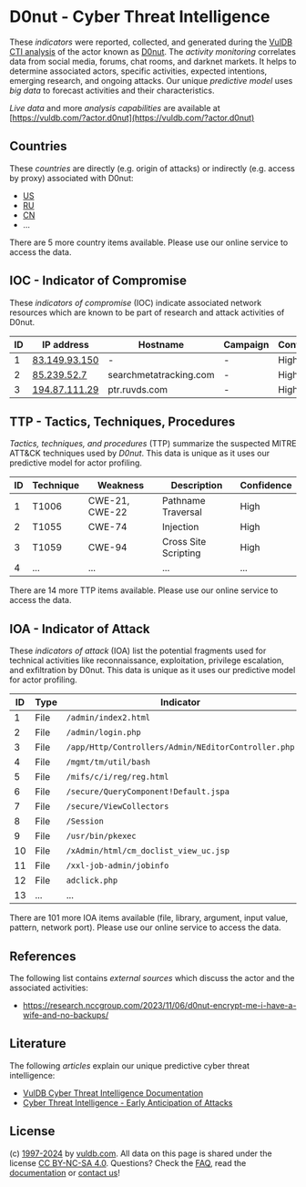 # D0nut - Cyber Threat Intelligence

These _indicators_ were reported, collected, and generated during the [VulDB CTI analysis](https://vuldb.com/?kb.cti) of the actor known as [D0nut](https://vuldb.com/?actor.d0nut). The _activity monitoring_ correlates data from social media, forums, chat rooms, and darknet markets. It helps to determine associated actors, specific activities, expected intentions, emerging research, and ongoing attacks. Our unique _predictive model_ uses _big data_ to forecast activities and their characteristics.

_Live data_ and more _analysis capabilities_ are available at [https://vuldb.com/?actor.d0nut](https://vuldb.com/?actor.d0nut)

## Countries

These _countries_ are directly (e.g. origin of attacks) or indirectly (e.g. access by proxy) associated with D0nut:

* [US](https://vuldb.com/?country.us)
* [RU](https://vuldb.com/?country.ru)
* [CN](https://vuldb.com/?country.cn)
* ...

There are 5 more country items available. Please use our online service to access the data.

## IOC - Indicator of Compromise

These _indicators of compromise_ (IOC) indicate associated network resources which are known to be part of research and attack activities of D0nut.

ID | IP address | Hostname | Campaign | Confidence
-- | ---------- | -------- | -------- | ----------
1 | [83.149.93.150](https://vuldb.com/?ip.83.149.93.150) | - | - | High
2 | [85.239.52.7](https://vuldb.com/?ip.85.239.52.7) | searchmetatracking.com | - | High
3 | [194.87.111.29](https://vuldb.com/?ip.194.87.111.29) | ptr.ruvds.com | - | High

## TTP - Tactics, Techniques, Procedures

_Tactics, techniques, and procedures_ (TTP) summarize the suspected MITRE ATT&CK techniques used by _D0nut_. This data is unique as it uses our predictive model for actor profiling.

ID | Technique | Weakness | Description | Confidence
-- | --------- | -------- | ----------- | ----------
1 | T1006 | CWE-21, CWE-22 | Pathname Traversal | High
2 | T1055 | CWE-74 | Injection | High
3 | T1059 | CWE-94 | Cross Site Scripting | High
4 | ... | ... | ... | ...

There are 14 more TTP items available. Please use our online service to access the data.

## IOA - Indicator of Attack

These _indicators of attack_ (IOA) list the potential fragments used for technical activities like reconnaissance, exploitation, privilege escalation, and exfiltration by D0nut. This data is unique as it uses our predictive model for actor profiling.

ID | Type | Indicator | Confidence
-- | ---- | --------- | ----------
1 | File | `/admin/index2.html` | High
2 | File | `/admin/login.php` | High
3 | File | `/app/Http/Controllers/Admin/NEditorController.php` | High
4 | File | `/mgmt/tm/util/bash` | High
5 | File | `/mifs/c/i/reg/reg.html` | High
6 | File | `/secure/QueryComponent!Default.jspa` | High
7 | File | `/secure/ViewCollectors` | High
8 | File | `/Session` | Medium
9 | File | `/usr/bin/pkexec` | High
10 | File | `/xAdmin/html/cm_doclist_view_uc.jsp` | High
11 | File | `/xxl-job-admin/jobinfo` | High
12 | File | `adclick.php` | Medium
13 | ... | ... | ...

There are 101 more IOA items available (file, library, argument, input value, pattern, network port). Please use our online service to access the data.

## References

The following list contains _external sources_ which discuss the actor and the associated activities:

* https://research.nccgroup.com/2023/11/06/d0nut-encrypt-me-i-have-a-wife-and-no-backups/

## Literature

The following _articles_ explain our unique predictive cyber threat intelligence:

* [VulDB Cyber Threat Intelligence Documentation](https://vuldb.com/?kb.cti)
* [Cyber Threat Intelligence - Early Anticipation of Attacks](https://www.scip.ch/en/?labs.20201022)

## License

(c) [1997-2024](https://vuldb.com/?kb.changelog) by [vuldb.com](https://vuldb.com/?kb.about). All data on this page is shared under the license [CC BY-NC-SA 4.0](https://creativecommons.org/licenses/by-nc-sa/4.0/). Questions? Check the [FAQ](https://vuldb.com/?kb.faq), read the [documentation](https://vuldb.com/?kb) or [contact us](https://vuldb.com/?contact)!
